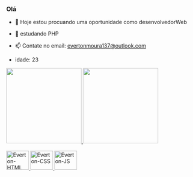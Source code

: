 ### Olá 
- 🔭 Hoje estou procuando uma oportunidade como desenvolvedorWeb
  
- 🌱 estudando PHP

- 📫 Contate no email: evertonmoura137@outlook.com

- idade: 23

<div>
  <a href="https://github.com/Everton3012"/>
  <img height="200em" src="https://github-readme-stats.vercel.app/api?username=Everton3012&show_icons=true&theme=chartreuse-dark&include_all_commits=true&count_private=true"/>
  <img height="200em" src="https://github-readme-stats.vercel.app/api/top-langs/?username=Everton3012&layout=compact&langs_count=16&theme=chartreuse-dark"/>
</div>
<div style="display: inline_block"><br/>
  <img alaign="center" alt="Everton-HTML" height="50" width="60" src="https://cdn.jsdelivr.net/gh/devicons/devicon@latest/icons/html5/html5-original-wordmark.svg" />
  <img alaign="center" alt="Everton-CSS" height="50" width="60" src="https://cdn.jsdelivr.net/gh/devicons/devicon@latest/icons/css3/css3-original.svg" />
  <img alaign="center" alt="Everton-JS" height="50" width="60" src="https://cdn.jsdelivr.net/gh/devicons/devicon@latest/icons/javascript/javascript-original.svg" />
          
          
          
</div>
